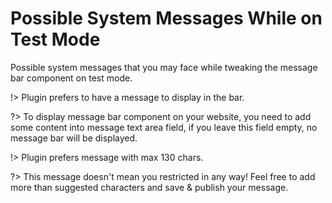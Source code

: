 # Possible System Messages While on Test Mode

Possible system messages that you may face while tweaking the message bar component on test mode.

!> Plugin prefers to have a message to display in the bar.

?> To display message bar component on your website, you need to add some content into message text area field, if you leave this field empty, no message bar will be displayed.

!> Plugin prefers message with max 130 chars.

?> This message doesn't mean you restricted in any way! Feel free to add more than suggested characters and save & publish your message.
